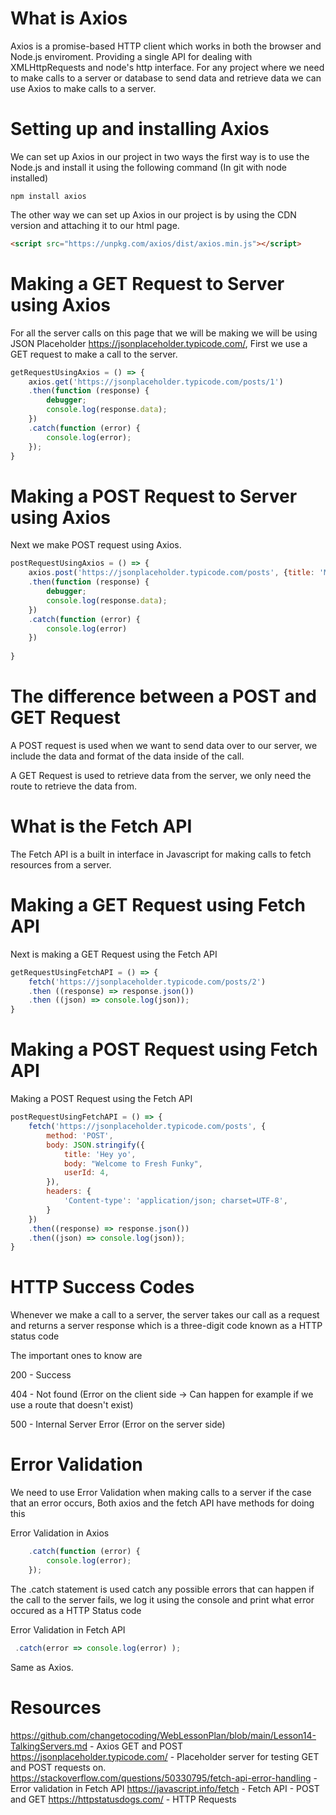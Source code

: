 # What is Axios
Axios is a promise-based HTTP client which works in both the browser and Node.js enviroment. Providing a single API for dealing with XMLHttpRequests and node's http interface. For any project where we need to make calls to a server or database to send data and retrieve data we can use Axios to make calls to a server.

# Setting up and installing Axios

We can set up Axios in our project in two ways the first way is to use the Node.js and install it using the following command (In git with node installed)

```
npm install axios
```

The other way we can set up Axios in our project is by using the CDN version and attaching it to our html page.

```html
<script src="https://unpkg.com/axios/dist/axios.min.js"></script>
```

# Making a GET Request to Server using Axios

For all the server calls on this page that we will be making we will be using JSON Placeholder https://jsonplaceholder.typicode.com/, First we use a GET request to make a call to the server.

```js
getRequestUsingAxios = () => {
    axios.get('https://jsonplaceholder.typicode.com/posts/1')
    .then(function (response) {
        debugger;
        console.log(response.data);
    })
    .catch(function (error) {
        console.log(error);
    }); 
}
```

# Making a POST Request to Server using Axios
Next we make POST request using Axios.

```js
postRequestUsingAxios = () => {
    axios.post('https://jsonplaceholder.typicode.com/posts', {title: 'My Posting', body: "From here to there, The Daily Life", userID: 3})
    .then(function (response) {
        debugger;
        console.log(response.data);
    })
    .catch(function (error) {
        console.log(error)
    })
    
}
```

# The difference between a POST and GET Request

A POST request is used when we want to send data over to our server, we include the data and format of the data inside of the call.

A GET Request is used to retrieve data from the server, we only need the route to retrieve the data from.

# What is the Fetch API

The Fetch API is a built in interface in Javascript for making calls to fetch resources from a server.

# Making a GET Request using Fetch API

Next is making a GET Request using the Fetch API

```js
getRequestUsingFetchAPI = () => {
    fetch('https://jsonplaceholder.typicode.com/posts/2')
    .then ((response) => response.json())
    .then ((json) => console.log(json));
}
```

# Making a POST Request using Fetch API

Making a POST Request using the Fetch API

```js
postRequestUsingFetchAPI = () => {
    fetch('https://jsonplaceholder.typicode.com/posts', {
        method: 'POST',
        body: JSON.stringify({
            title: 'Hey yo',
            body: "Welcome to Fresh Funky",
            userId: 4,
        }),
        headers: {
            'Content-type': 'application/json; charset=UTF-8',
        }
    })
    .then((response) => response.json())
    .then((json) => console.log(json));
}
```

# HTTP Success Codes
Whenever we make a call to a server, the server takes our call as a request and returns a server response which is a three-digit code known as a HTTP status code

The important ones to know are 

200 - Success 

404 - Not found (Error on the client side -> Can happen for example if we use a route that doesn't exist)

500 - Internal Server Error (Error on the server side)

# Error Validation
We need to use Error Validation when making calls to a server if the case that an error occurs, Both axios and the fetch API have methods for doing this

Error Validation in Axios
```js
    .catch(function (error) {
        console.log(error);
    }); 
``` 
The .catch statement is used catch any possible errors that can happen if the call to the server fails, we log it using the console and print what error occured as a HTTP Status code

Error Validation in Fetch API
```js
 .catch(error => console.log(error) );
 ```
 
 Same as Axios.

# Resources

https://github.com/changetocoding/WebLessonPlan/blob/main/Lesson14-TalkingServers.md - Axios GET and POST
https://jsonplaceholder.typicode.com/ - Placeholder server for testing GET and POST requests on.
https://stackoverflow.com/questions/50330795/fetch-api-error-handling - Error validation in Fetch API
https://javascript.info/fetch - Fetch API - POST and GET
https://httpstatusdogs.com/ - HTTP Requests



